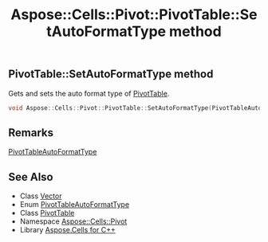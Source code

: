 ﻿---
title: Aspose::Cells::Pivot::PivotTable::SetAutoFormatType method
linktitle: SetAutoFormatType
second_title: Aspose.Cells for C++ API Reference
description: 'Aspose::Cells::Pivot::PivotTable::SetAutoFormatType method. Gets and sets the auto format type of PivotTable in C++.'
type: docs
weight: 6200
url: /cpp/aspose.cells.pivot/pivottable/setautoformattype/
---
## PivotTable::SetAutoFormatType method


Gets and sets the auto format type of [PivotTable](../).

```cpp
void Aspose::Cells::Pivot::PivotTable::SetAutoFormatType(PivotTableAutoFormatType value)
```

## Remarks


[PivotTableAutoFormatType](../../pivottableautoformattype/)
## See Also

* Class [Vector](../../../aspose.cells/vector/)
* Enum [PivotTableAutoFormatType](../../pivottableautoformattype/)
* Class [PivotTable](../)
* Namespace [Aspose::Cells::Pivot](../../)
* Library [Aspose.Cells for C++](../../../)
